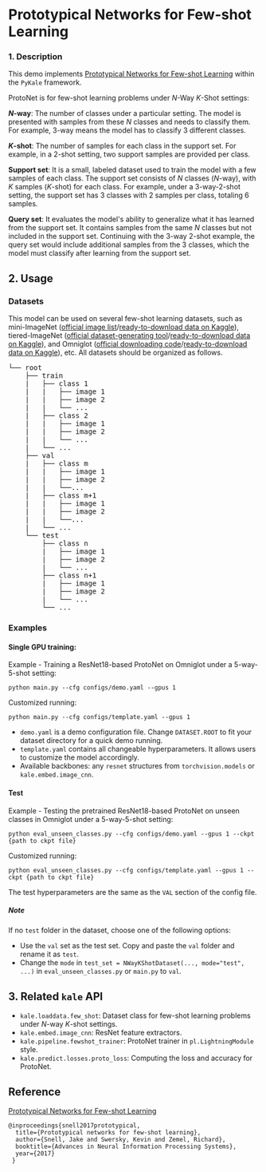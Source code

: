 # Prototypical Networks for Few-shot Learning

### 1. Description

This demo implements [Prototypical Networks for Few-shot Learning](https://github.com/jakesnell/prototypical-networks) within the `PyKale` framework.

ProtoNet is for few-shot learning problems under $N$-Way $K$-Shot settings:

**$N$-way**: The number of classes under a particular setting. The model is presented with samples from these $N$ classes and needs to classify them. For example, 3-way means the model has to classify 3 different classes.

**$K$-shot**: The number of samples for each class in the support set. For example, in a 2-shot setting, two support samples are provided per class.

**Support set**: It is a small, labeled dataset used to train the model with a few samples of each class. The support set consists of $N$ classes ($N$-way), with $K$ samples ($K$-shot) for each class. For example, under a 3-way-2-shot setting, the support set has 3 classes with 2 samples per class, totaling 6 samples.

**Query set**: It evaluates the model's ability to generalize what it has learned from the support set. It contains samples from the same $N$ classes but not included in the support set. Continuing with the 3-way 2-shot example, the query set would include additional samples from the 3 classes, which the model must classify after learning from the support set.

## 2. Usage

### Datasets

This model can be used on several few-shot learning datasets, such as mini-ImageNet ([official image list](https://drive.google.com/file/d/1iBu_Iqt49opXHSUNcTRU2WQas1WICLwQ/view)/[ready-to-download data on Kaggle](https://www.kaggle.com/datasets/arjunashok33/miniimagenet)), tiered-ImageNet ([official dataset-generating tool](https://github.com/yaoyao-liu/tiered-imagenet-tools)/[ready-to-download data on Kaggle](https://www.kaggle.com/datasets/arjun2000ashok/tieredimagenet)), and Omniglot ([official downloading code](https://github.com/brendenlake/omniglot)/[ready-to-download data on Kaggle](https://www.kaggle.com/datasets/watesoyan/omniglot)), etc. All datasets should be organized as follows.

<pre>
└── root
    ├── train
    |   ├── class 1
    |   |   ├── image 1
    |   |   ├── image 2
    |   |   └── ...
    |   ├── class 2
    |   |   ├── image 1
    |   |   ├── image 2
    |   |   └── ...
    |   └── ...
    ├── val
    |   ├── class m
    |   |   ├── image 1
    |   |   ├── image 2
    |   |   └──...
    |   ├── class m+1
    |   |   ├── image 1
    |   |   ├── image 2
    |   |   └──...
    |   └── ...
    └── test
        ├── class n
        |   ├── image 1
        |   ├── image 2
        |   └── ...
        ├── class n+1
        |   ├── image 1
        |   ├── image 2
        |   └── ...
        └── ...
</pre>

### Examples

#### Single GPU training:

Example - Training a ResNet18-based ProtoNet on Omniglot under a 5-way-5-shot setting:

`python main.py --cfg configs/demo.yaml --gpus 1`

Customized running:

`python main.py --cfg configs/template.yaml --gpus 1`

- `demo.yaml` is a demo configuration file. Change `DATASET.ROOT` to fit your dataset directory for a quick demo running.
- `template.yaml` contains all changeable hyperparameters. It allows users to customize the model accordingly.
- Available backbones: any `resnet` structures from `torchvision.models` or `kale.embed.image_cnn`.

#### Test

Example - Testing the pretrained ResNet18-based ProtoNet on unseen classes in Omniglot under a 5-way-5-shot setting:

`python eval_unseen_classes.py --cfg configs/demo.yaml --gpus 1 --ckpt {path to ckpt file}`

Customized running:

`python eval_unseen_classes.py --cfg configs/template.yaml --gpus 1 --ckpt {path to ckpt file}`

The test hyperparameters are the same as the `VAL` section of the config file.

##### Note
If no `test` folder in the dataset, choose one of the following options:
- Use the `val` set as the test set. Copy and paste the `val` folder and rename it as `test`.
- Change the `mode` in `test_set = NWayKShotDataset(..., mode="test", ...)` in `eval_unseen_classes.py` or `main.py` to `val`.

## 3. Related `kale` API

- `kale.loaddata.few_shot`: Dataset class for few-shot learning problems under $N$-way $K$-shot settings.
- `kale.embed.image_cnn`: ResNet feature extractors.
- `kale.pipeline.fewshot_trainer`: ProtoNet trainer in `pl.LightningModule` style.
- `kale.predict.losses.proto_loss`: Computing the loss and accuracy for ProtoNet.

## Reference
[Prototypical Networks for Few-shot Learning](https://arxiv.org/abs/1703.05175)
```
@inproceedings{snell2017prototypical,
  title={Prototypical networks for few-shot learning},
  author={Snell, Jake and Swersky, Kevin and Zemel, Richard},
  booktitle={Advances in Neural Information Processing Systems},
  year={2017}
 }
```
